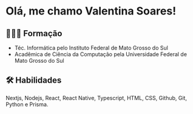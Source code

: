 
# Olá, me chamo Valentina Soares! 

## 👩🏻‍💻 Formação 
- Téc. Informática pelo Instituto Federal de Mato Grosso do Sul
- Acadêmica de Ciência da Computação pela Universidade Federal de Mato Grosso do Sul
## 🛠 Habilidades
Nextjs, Nodejs, React, React Native, Typescript, HTML, CSS, Github, Git, Python e Prisma.
